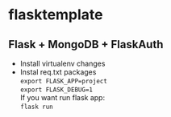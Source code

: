 # flasktemplate
## Flask + MongoDB + FlaskAuth

- Install virtualenv changes<br>
- Instal req.txt packages<br>
`export FLASK_APP=project`<br>
`export FLASK_DEBUG=1`<br>
If you want run flask app: <br>
`flask run`

